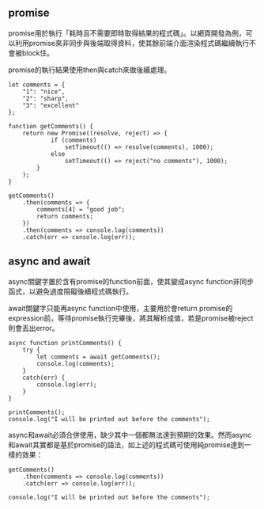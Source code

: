 ## promise

promise用於執行「耗時且不需要即時取得結果的程式碼」。以網頁開發為例，可以利用promise來非同步與後端取得資料，使其餘前端介面渲染程式碼繼續執行不會被block住。

promise的執行結果使用then與catch來做後續處理。

```JS
let comments = {
    "1": "nice",
    "2": "sharp",
    "3": "excellent"
};

function getComments() {
    return new Promise((resolve, reject) => {
            if (comments)
                setTimeout(() => resolve(comments), 1000);
            else
                setTimeout(() => reject("no comments"), 1000);
        }
    );
}
    
getComments()
    .then(comments => {
        comments[4] = "good job";
        return comments;
    })
    .then(comments => console.log(comments))
    .catch(err => console.log(err));
```

## async and await

async關鍵字置於含有promise的function前面，使其變成async function非同步函式，以避免過度阻礙後續程式碼執行。

await關鍵字只能再async function中使用，主要用於會return promise的expression前，等待promise執行完畢後，將其解析成值，若是promise被reject則會丟出error。

```JS
async function printComments() {
    try {
        let comments = await getComments();
        console.log(comments);
    }
    catch(err) {
        console.log(err);
    }
}

printComments();
console.log("I will be printed out before the comments");
```

async和await必須合併使用，缺少其中一個都無法達到預期的效果。然而async和await其實都是基於promise的語法，如上述的程式碼可使用純promise達到一樣的效果：

```JS
getComments()
    .then(comments => console.log(comments))
    .catch(err => console.log(err));

console.log("I will be printed out before the comments");
```